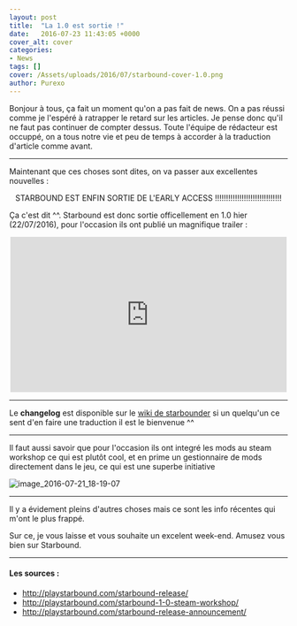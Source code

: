 ```yaml
---
layout: post
title:  "La 1.0 est sortie !"
date:   2016-07-23 11:43:05 +0000
cover_alt: cover
categories:
- News
tags: []
cover: /Assets/uploads/2016/07/starbound-cover-1.0.png
author: Purexo
---
```


Bonjour à tous, ça fait un moment qu'on a pas fait de news. On a pas réussi comme je l'espéré à ratrapper le retard sur les articles. Je pense donc qu'il ne faut pas continuer de compter dessus. Toute l'équipe de rédacteur est occuppé, on a tous notre vie et peu de temps à accorder à la traduction d'article comme avant.

----------------------

Maintenant que ces choses sont dites, on va passer aux excellentes nouvelles :

<p style="text-align: center">
STARBOUND EST ENFIN SORTIE DE L'EARLY ACCESS  !!!!!!!!!!!!!!!!!!!!!!!!!!!!!!
</p>

Ça c'est dit ^^. Starbound est donc sortie officellement en 1.0 hier (22/07/2016), pour l'occasion ils ont publié un magnifique trailer :

<center><iframe width="500" height="281" src="https://www.youtube.com/embed/-O6PUh3reG0" frameborder="0" allowfullscreen></iframe></center>

------------------------

Le **changelog** est disponible sur le [wiki de starbounder](http://starbounder.org/Version_History/Nightly#Daily_Asset_Differences) si un quelqu'un ce sent d'en faire une traduction il est le bienvenue ^^

---------------------------

Il faut aussi savoir que pour l'occasion ils ont integré les mods au steam workshop ce qui est plutôt cool, et en prime un gestionnaire de mods directement dans le jeu, ce qui est une superbe initiative

![image_2016-07-21_18-19-07](http://playstarbound.com/wp-content/uploads/2016/07/image_2016-07-21_18-19-07.png)

----------------------------

Il y a évidement pleins d'autres choses mais ce sont les info récentes qui m'ont le plus frappé.

Sur ce, je vous laisse et vous souhaite un excelent week-end. Amusez vous bien sur Starbound.

---------------------------

#### Les sources :
- http://playstarbound.com/starbound-release/
- http://playstarbound.com/starbound-1-0-steam-workshop/
- http://playstarbound.com/starbound-release-announcement/
